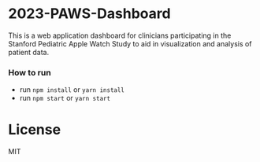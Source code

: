 # 2023-PAWS-Dashboard

This is a web application dashboard for clinicians participating in the Stanford Pediatric Apple Watch Study to aid in visualization and analysis of patient data.

### How to run

- run ```npm install``` or ```yarn install```
- run ```npm start``` or ```yarn start```

# License

MIT
